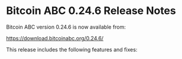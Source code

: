 # Bitcoin ABC 0.24.6 Release Notes

Bitcoin ABC version 0.24.6 is now available from:

  <https://download.bitcoinabc.org/0.24.6/>

This release includes the following features and fixes:
